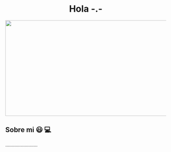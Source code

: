 <!DOCTYPE html>
<html lang="es">
<head>
<meta charset="UTF-8">
<meta name="viewport" content="width=device-width, initial-scale=1.0">

</head>
<body>

<h1 align="center">Hola -.- </h1> 
<div style="display: flex; justify-content: center;" >
    <img src="https://media1.giphy.com/media/v1.Y2lkPTc5MGI3NjExdHd2djRhYWVrZ2ZhMG5jZWs1bmR0YmQzeTJ6a2o3YTVraHcwemlpNiZlcD12MV9pbnRlcm5hbF9naWZfYnlfaWQmY3Q9Zw/xTcnSWYZvafyhEACBO/giphy.gif" width="850" height="300" />
</div>


<h2>Sobre mi 😃 💻 </h2>
<!--Intro start-->
<p align="left">
    .........................
</p>
<!--Intro end-->



</body>
</html>

